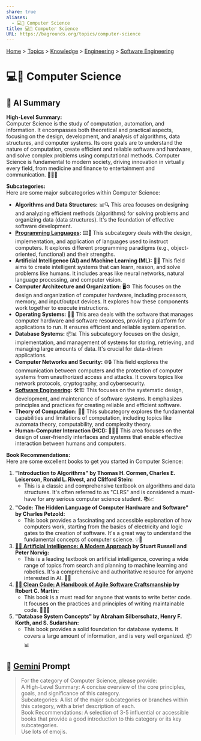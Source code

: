 ```yaml
---
share: true
aliases:
  - 💻🔬 Computer Science
title: 💻🔬 Computer Science
URL: https://bagrounds.org/topics/computer-science
---
```

[Home](../index.md) > [Topics](./index.md) > [Knowledge](./a-hierarchical-view-of-human-knowledge.md) > [Engineering](./engineering.md) > [Software Engineering](./software-engineering.md)  
# 💻🔬 Computer Science  
## 🤖 AI Summary  
**High-Level Summary:**  
Computer Science is the study of computation, automation, and information. It encompasses both theoretical and practical aspects, focusing on the design, development, and analysis of algorithms, data structures, and computer systems. Its core goals are to understand the nature of computation, create efficient and reliable software and hardware, and solve complex problems using computational methods. Computer Science is fundamental to modern society, driving innovation in virtually every field, from medicine and finance to entertainment and communication. 🚀🌐💡  
  
**Subcategories:**  
Here are some major subcategories within Computer Science:  
  
* **Algorithms and Data Structures:** 📊🔍 This area focuses on designing and analyzing efficient methods (algorithms) for solving problems and organizing data (data structures). It's the foundation of effective software development.  
* **[Programming Languages](./programming-languages.md):** ⌨️🐍 This subcategory deals with the design, implementation, and application of languages used to instruct computers. It explores different programming paradigms (e.g., object-oriented, functional) and their strengths.  
* **Artificial Intelligence (AI) and Machine Learning (ML):** 🤖🧠 This field aims to create intelligent systems that can learn, reason, and solve problems like humans. It includes areas like neural networks, natural language processing, and computer vision.  
* **Computer Architecture and Organization:** 🖥️⚙️ This focuses on the design and organization of computer hardware, including processors, memory, and input/output devices. It explores how these components work together to execute instructions.  
* **Operating Systems:** 🚦💾 This area deals with the software that manages computer hardware and software resources, providing a platform for applications to run. It ensures efficient and reliable system operation.  
* **Database Systems:** 📦📊 This subcategory focuses on the design, implementation, and management of systems for storing, retrieving, and managing large amounts of data. It's crucial for data-driven applications.  
* **Computer Networks and Security:** 🌐🔒 This field explores the communication between computers and the protection of computer systems from unauthorized access and attacks. It covers topics like network protocols, cryptography, and cybersecurity.  
* **[Software Engineering](./software-engineering.md):** 🛠️🏗️ This focuses on the systematic design, development, and maintenance of software systems. It emphasizes principles and practices for creating reliable and efficient software.  
* **Theory of Computation:** 📝💡 This subcategory explores the fundamental capabilities and limitations of computation, including topics like automata theory, computability, and complexity theory.  
* **Human-Computer Interaction (HCI):** 🧑‍💻🤝 This area focuses on the design of user-friendly interfaces and systems that enable effective interaction between humans and computers.  
  
**Book Recommendations:**  
Here are some excellent books to get you started in Computer Science:  
  
1.  **"Introduction to Algorithms" by Thomas H. Cormen, Charles E. Leiserson, Ronald L. Rivest, and Clifford Stein:**  
    * This is a classic and comprehensive textbook on algorithms and data structures. It's often referred to as "CLRS" and is considered a must-have for any serious computer science student. 📚📈  
2.  **"Code: The Hidden Language of Computer Hardware and Software" by Charles Petzold:**  
    * This book provides a fascinating and accessible explanation of how computers work, starting from the basics of electricity and logic gates to the creation of software. It's a great way to understand the fundamental concepts of computer science. 💡🔌  
3.  **[🤖🧠 Artificial Intelligence: A Modern Approach](../books/artificial-intelligence-a-modern-approach.md) by Stuart Russell and Peter Norvig:**  
    * This is a leading textbook on artificial intelligence, covering a wide range of topics from search and planning to machine learning and robotics. It's a comprehensive and authoritative resource for anyone interested in AI. 🤖🧠  
4.  **[🧼💾 Clean Code: A Handbook of Agile Software Craftsmanship](../books/clean-code.md) by Robert C. Martin:**  
    * This book is a must read for anyone that wants to write better code. It focuses on the practices and principles of writing maintainable code. 🧑‍💻✨  
5.  **"Database System Concepts" by Abraham Silberschatz, Henry F. Korth, and S. Sudarshan:**  
    * This book provides a solid foundation for database systems. It covers a large amount of information, and is very well organized. 📦📊  
  
## 💬 [Gemini](https://gemini.google.com/app) Prompt  
> For the category of Computer Science, please provide:  
A High-Level Summary: A concise overview of the core principles, goals, and significance of this category.  
Subcategories: A list of the major subcategories or branches within this category, with a brief description of each.  
Book Recommendations: A selection of 3-5 influential or accessible books that provide a good introduction to this category or its key subcategories.  
Use lots of emojis.